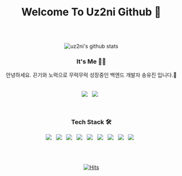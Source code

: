 
<!--
**uz2ni/uz2ni** is a ✨ _special_ ✨ repository because its `README.md` (this file) appears on your GitHub profile.

Here are some ideas to get you started:

- 🔭 I’m currently working on ...
- 🌱 I’m currently learning ...
- 👯 I’m looking to collaborate on ...
- 🤔 I’m looking for help with ...
- 💬 Ask me about ...
- 📫 How to reach me: ...
- 😄 Pronouns: ...
- ⚡ Fun fact: ...
-->


<div align="center">
  <h1>Welcome To Uz2ni Github 🍋</h1>
  <br><br>
  
  ![uz2ni's github stats](https://github-readme-stats.vercel.app/api?username=uz2ni&show_icons=true&theme=buefy)
  
  <h3>It's Me 💁‍♀️</h3>
  <p>
    안녕하세요. 끈기와 노력으로 무럭무럭 성장중인 백엔드 개발자 송유진 입니다.🌱<br>
    <br><br>
    <img src="https://img.shields.io/badge/Gmail-EA4335?style=flat-square&logo=Gmail&logoColor=white"> &nbsp
    <img src="https://img.shields.io/badge/Tech Blog-EF5734?style=flat-square&logo=Bloglovin&logoColor=white"> &nbsp
  </p>
  <br>
  <h3>Tech Stack 🛠</h3>
  <p>
    <img src="https://img.shields.io/badge/JAVA-007396?style=flat-square&logo=java&logoColor=white"> &nbsp
    <img src="https://img.shields.io/badge/SpringBoot-6DB33F?style=flat-square&logo=Spring&logoColor=white"> &nbsp
    <img src="https://img.shields.io/badge/MySQL-4479A1?style=flat-square&logo=MySQL&logoColor=white"/> &nbsp 
    <img src="https://img.shields.io/badge/oracle-F80000?style=flat-square&logo=oracle&logoColor=white"/> &nbsp 
    <img src="https://img.shields.io/badge/HTML5-E34F26?style=flat-square&logo=HTML5&logoColor=white"/> &nbsp
    <img src="https://img.shields.io/badge/CSS3-1572B6?style=flat-square&logo=CSS3&logoColor=white"/> &nbsp
    <img src="https://img.shields.io/badge/bootstrap-7952B3?style=flat-square&logo=bootstrap&logoColor=white"/> &nbsp
    <img src="https://img.shields.io/badge/JavaScript-F7DF1E?style=flat-square&logo=JavaScript&logoColor=white"/> &nbsp
    <img src="https://img.shields.io/badge/vue.js-4FC08D?style=flat-square&logo=vue.js&logoColor=white"> &nbsp
  </p>
  
  <!--<h3>Work Stack 📁</h3>
  <p>
    <img src="https://img.shields.io/badge/Postman-FF6C37?style=flat-square&logo=Postman&logoColor=white"> &nbsp
    <img src="https://img.shields.io/badge/Slak-4A154B?style=flat-square&logo=Slack&logoColor=white"> &nbsp
    <img src="https://img.shields.io/badge/Confluence-172B4D?style=flat-square&logo=Confluence&logoColor=white"> &nbsp
    <img src="https://img.shields.io/badge/Notion-000000?style=flat-square&logo=Notion&logoColor=white"> &nbsp
    <img src="https://img.shields.io/badge/Trello-0052CC?style=flat-square&logo=Trello&logoColor=white"> &nbsp
  </p>-->
 
  <br><br>
  <!-- Hits -->
  [![Hits](https://hits.seeyoufarm.com/api/count/incr/badge.svg?url=https%3A%2F%2Fgithub.com%2Fuz2ni%2Fhit-counter&count_bg=%23FF92BE&title_bg=%23555555&icon=github.svg&icon_color=%23E7E7E7&title=hits&edge_flat=false)](https://hits.seeyoufarm.com)
</div>
